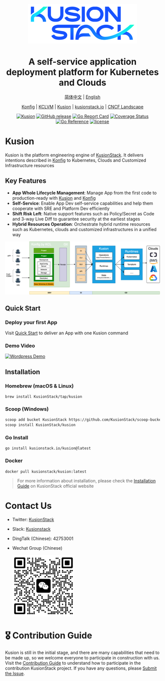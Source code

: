 <div align="center">
<p></p><p></p>
<p>
    <img  src="docs/logo.png">
</p>
<h1>A self-service application deployment platform for Kubernetes and Clouds</h1>

[简体中文](https://github.com/KusionStack/kusion/blob/main/README-zh.md)
| [English](https://github.com/KusionStack/kusion/blob/main/README.md)

[Konfig](https://github.com/KusionStack/konfig) | [KCLVM](https://github.com/KusionStack/KCLVM)
| [Kusion](https://github.com/KusionStack/kusion) | [kusionstack.io](https://kusionstack.io/)
| [CNCF Landscape](https://landscape.cncf.io/?selected=kusion-stack)

[![Kusion](https://github.com/KusionStack/kusion/actions/workflows/release.yaml/badge.svg)](https://github.com/KusionStack/kusion/actions/workflows/release.yaml)
[![GitHub release](https://img.shields.io/github/release/KusionStack/kusion.svg)](https://github.com/KusionStack/kusion/releases)
[![Go Report Card](https://goreportcard.com/badge/github.com/KusionStack/kusion)](https://goreportcard.com/report/github.com/KusionStack/kusion)
[![Coverage Status](https://coveralls.io/repos/github/KusionStack/kusion/badge.svg)](https://coveralls.io/github/KusionStack/kusion)
[![Go Reference](https://pkg.go.dev/badge/github.com/KusionStack/kusion.svg)](https://pkg.go.dev/github.com/KusionStack/kusion)
[![license](https://img.shields.io/github/license/KusionStack/kusion.svg)](https://github.com/KusionStack/kusion/blob/main/LICENSE)
</div>

# Kusion

Kusion is the platform engineering engine of [KusionStack](https://github.com/KusionStack). It delivers intentions described in [Konfig](https://github.com/KusionStack/konfig) to Kubernetes, Clouds and Customized Infrastructure resources

## Key Features

- **App Whole Lifecycle Management**: Manage App from the first code to production-ready with [Kusion](https://github.com/KusionStack/kusion) and [Konfig](https://github.com/KusionStack/konfig)
- **Self-Service**: Enable App Dev self-service capabilities and help them cooperate with SRE and Platform Dev
  efficiently
- **Shift Risk Left**: Native support features such as Policy/Secret as Code and 3-way Live Diff to guarantee security
  at the earliest stages
- **Hybrid Resources Operation**: Orchestrate hybrid runtime resources such as Kubernetes, clouds and customized
  infrastructures in a unified way

<div align="center">

![arch](docs/arch.png)
</div>

## Quick Start

### Deploy your first App

Visit [Quick Start](https://kusionstack.io/docs/user_docs/getting-started/usecases/deliver-first-project) to deliver an
App with one Kusion command

### Demo Video

[![Wordpress Demo](http://img.youtube.com/vi/psUV_WmP2OU/maxresdefault.jpg)](http://www.youtube.com/watch?v=psUV_WmP2OU)

## Installation

### Homebrew (macOS & Linux)

```shell
brew install KusionStack/tap/kusion
```

### Scoop (Windows)

```bash
scoop add bucket KusionStack https://github.com/KusionStack/scoop-bucket.git
scoop install KusionStack/kusion
``` 

### Go Install

```shell
go install kusionstack.io/kusion@latest
```

### Docker

```
docker pull kusionstack/kusion:latest
```

> For more information about installation, please check the [Installation Guide](https://kusionstack.io/docs/user_docs/getting-started/install) on KusionStack official website


# Contact Us
- Twitter: [KusionStack](https://twitter.com/KusionStack)
- Slack: [Kusionstack](https://join.slack.com/t/kusionstack/shared_invite/zt-19lqcc3a9-_kTNwagaT5qwBE~my5Lnxg)
- DingTalk (Chinese): 42753001
- Wechat Group (Chinese)

  <img src="docs/wx_spark.jpg" width="200" height="200"/>


# 🎖︎ Contribution Guide

Kusion is still in the initial stage, and there are many capabilities that need to be made up, so we welcome everyone to participate in construction with us. Visit the [Contribution Guide](docs/contributing.md) to understand how to participate in the contribution KusionStack project. If you have any questions, please [Submit the Issue](https://github.com/KusionStack/kusion/issues).
